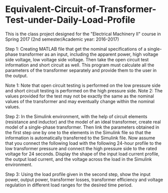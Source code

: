 # Equivalent-Circuit-of-Transformer-Test-under-Daily-Load-Profile
This is the class project designed for the "Electrical Machinery II" course in Spring 2017 (2nd semester/Academic year: 2016-2017)

Step 1: Creating MATLAB file that get the nominal specifications of a single-phase transformer as an input, including the apparent power, high voltage side voltage, low voltage side voltage.
Then take the open circuit test information and short circuit as well. 
This program must calculate all the parameters of the transformer separately and provide them to the user in the output.

Note 1: Note that open circuit testing is performed on the low pressure side and short circuit testing is performed on the high pressure side.
Note 2: The values provided for the test may not be exactly the same as the nominal values of the transformer and may eventually change within the nominal values.

Step 2: In the Simulink environment, with the help of circuit elements (resistance and inductor) and the model of an ideal transformer, create real model of a single-phase transformer.
Then link the parameters obtained in the first step one by one to the elements in the Simulink file so that the information is automatically transferred to the Simulink file.
Now assume that you connect the following load with the following 24-hour profile to the low transformer pressure and connect the high pressure side to the rated voltage for 24 seconds.
Display the shape of the input load current profile, the output load current, and the voltage across the load in the Simulink environment.

Step 3: Using the load profile given in the second step, show the input power, output power, transformer losses, transformer efficiency and voltage regulation in different load ranges for the desired time period.

